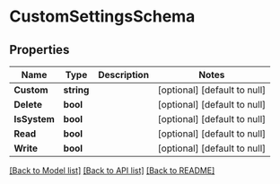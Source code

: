 # CustomSettingsSchema

## Properties
Name | Type | Description | Notes
------------ | ------------- | ------------- | -------------
**Custom** | **string** |  | [optional] [default to null]
**Delete** | **bool** |  | [optional] [default to null]
**IsSystem** | **bool** |  | [optional] [default to null]
**Read** | **bool** |  | [optional] [default to null]
**Write** | **bool** |  | [optional] [default to null]

[[Back to Model list]](../README.md#documentation-for-models) [[Back to API list]](../README.md#documentation-for-api-endpoints) [[Back to README]](../README.md)


